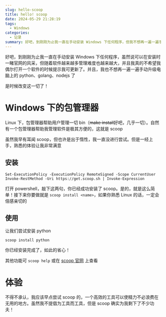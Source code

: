 ```yaml
---
slug: hello-scoop
title: hello! scoop
date: 2024-05-29 21:28:19
tags: 
  - Windows
categories: 
  - 记录
summary: 好吧，到刚刚为止我一直在手动安装 Windows 下任何程序，但我不想再一遍一遍手动升级电脑上的 python、golang、nodejs 了。是时候改变这一切了！
---
```


好吧，到刚刚为止我一直在手动安装 Windows 下任何程序，虽然说可以在安装时一睹官网的风采，但随着软件越来越多管理难度也越来越大，并且我真的不希望我偶尔打开一个软件的时候提示我可更新了。并且，我也不想再一遍一遍手动升级电脑上的 python、golang、nodejs 了

是时候改变这一切了！

# Windows 下的包管理器
Linux 下，包管理器帮助用户管理一切 bin（~~make install~~好吧，几乎一切）。自然有一个包管理器帮助我管理软件是极其方便的，这就是 scoop

虽然我早有耳闻 scoop，但也许是出于惰性，我一直没进行尝试。但是一经上手，熟悉的体验让我非常满意

## 安装
```
Set-ExecutionPolicy -ExecutionPolicy RemoteSigned -Scope CurrentUser
Invoke-RestMethod -Uri https://get.scoop.sh | Invoke-Expression
```
打开 powershell，敲下这两句，你已经成功安装了 scoop。是的，就是这么简单！接下来你要做就是 `scoop install <name>`，如果你熟悉 Linux 的话，一定会倍感亲切的

## 使用
让我们尝试安装 python
```
scoop install python
```
你已经安装完成了，如此的省心！

其他功能可 `scoop help` 或在 [scoop 官网](https://scoop.sh) 上查看

# 体验
不得不承认，我应该早点尝试 scoop 的，一个高效的工具可以使精力不必浪费在无用的地方。虽然我不提倡为工具而工具，但是 scoop 确实为我剩下了不少功夫！